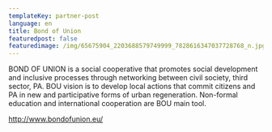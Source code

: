 ```yaml
---
templateKey: partner-post
language: en
title: Bond of Union
featuredpost: false
featuredimage: /img/65675904_2203688579749999_7828616347037728768_n.jpg
---
```

BOND OF UNION is a social cooperative that promotes social development and inclusive processes through networking between civil society, third sector, PA. BOU vision is to develop local actions that commit citizens and PA in new and participative forms of urban regeneration. Non-formal education and international cooperation are BOU main tool.

<!-- end -->

http://www.bondofunion.eu/
